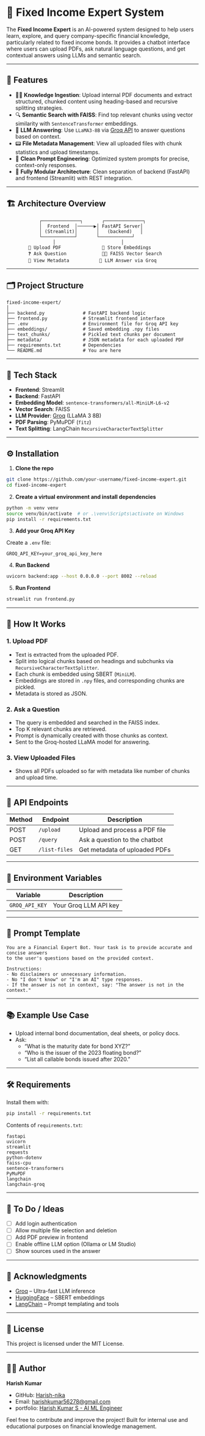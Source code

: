 # 📘 Fixed Income Expert System

The **Fixed Income Expert** is an AI-powered system designed to help users learn, explore, and query company-specific financial knowledge, particularly related to fixed income bonds. It provides a chatbot interface where users can upload PDFs, ask natural language questions, and get contextual answers using LLMs and semantic search.

---

## 🚀 Features

- 🧑‍🧠 **Knowledge Ingestion**: Upload internal PDF documents and extract structured, chunked content using heading-based and recursive splitting strategies.
- 🔍 **Semantic Search with FAISS**: Find top relevant chunks using vector similarity with `SentenceTransformer` embeddings.
- 🤖 **LLM Answering**: Use `LLaMA3-8B` via [Groq API](https://groq.com/) to answer questions based on context.
- 📟 **File Metadata Management**: View all uploaded files with chunk statistics and upload timestamps.
- 🧼 **Clean Prompt Engineering**: Optimized system prompts for precise, context-only responses.
- 🧠 **Fully Modular Architecture**: Clean separation of backend (FastAPI) and frontend (Streamlit) with REST integration.

---

## 🏗️ Architecture Overview

```
            ┌──────────────┐       ┌──────────────┐
            │  Frontend  │──────▶│ FastAPI Server│
            │ (Streamlit)│       │   (backend)   │
            └────────────┘       └────────────┘
                 │                        │
        📄 Upload PDF               📄 Store Embeddings
        ❓ Ask Question             🧑‍🧠 FAISS Vector Search
        📄 View Metadata           🤖 LLM Answer via Groq
```

---

## 🗂️ Project Structure

```
fixed-income-expert/
│
├── backend.py              # FastAPI backend logic
├── frontend.py             # Streamlit frontend interface
├── .env                    # Environment file for Groq API key
├── embeddings/             # Saved embedding .npy files
├── text_chunks/            # Pickled text chunks per document
├── metadata/               # JSON metadata for each uploaded PDF
├── requirements.txt        # Dependencies
└── README.md               # You are here
```

---

## 🧪 Tech Stack

- **Frontend**: Streamlit
- **Backend**: FastAPI
- **Embedding Model**: `sentence-transformers/all-MiniLM-L6-v2`
- **Vector Search**: FAISS
- **LLM Provider**: [Groq](https://groq.com/) (LLaMA 3 8B)
- **PDF Parsing**: PyMuPDF (`fitz`)
- **Text Splitting**: LangChain `RecursiveCharacterTextSplitter`

---

## ⚙️ Installation

1. **Clone the repo**

```bash
git clone https://github.com/your-username/fixed-income-expert.git
cd fixed-income-expert
```

2. **Create a virtual environment and install dependencies**

```bash
python -m venv venv
source venv/bin/activate  # or .\venv\Scripts\activate on Windows
pip install -r requirements.txt
```

3. **Add your Groq API Key**

Create a `.env` file:

```
GROQ_API_KEY=your_groq_api_key_here
```

4. **Run Backend**

```bash
uvicorn backend:app --host 0.0.0.0 --port 8002 --reload
```

5. **Run Frontend**

```bash
streamlit run frontend.py
```

---

## 🧠 How It Works

### 1. Upload PDF
- Text is extracted from the uploaded PDF.
- Split into logical chunks based on headings and subchunks via `RecursiveCharacterTextSplitter`.
- Each chunk is embedded using SBERT (`MiniLM`).
- Embeddings are stored in `.npy` files, and corresponding chunks are pickled.
- Metadata is stored as JSON.

### 2. Ask a Question
- The query is embedded and searched in the FAISS index.
- Top K relevant chunks are retrieved.
- Prompt is dynamically created with those chunks as context.
- Sent to the Groq-hosted LLaMA model for answering.

### 3. View Uploaded Files
- Shows all PDFs uploaded so far with metadata like number of chunks and upload time.

---

## 📌 API Endpoints

| Method | Endpoint       | Description                      |
|--------|----------------|----------------------------------|
| POST   | `/upload`      | Upload and process a PDF file    |
| POST   | `/query`       | Ask a question to the chatbot    |
| GET    | `/list-files`  | Get metadata of uploaded PDFs    |

---

## 🔐 Environment Variables

| Variable       | Description               |
|----------------|---------------------------|
| `GROQ_API_KEY` | Your Groq LLM API key     |

---

## 📼 Prompt Template

```text
You are a Financial Expert Bot. Your task is to provide accurate and concise answers
to the user's questions based on the provided context.

Instructions:
- No disclaimers or unnecessary information.
- No "I don't know" or "I'm an AI" type responses.
- If the answer is not in context, say: "The answer is not in the context."
```

---

## 📚 Example Use Case

- Upload internal bond documentation, deal sheets, or policy docs.
- Ask:  
  - “What is the maturity date for bond XYZ?”  
  - “Who is the issuer of the 2023 floating bond?”  
  - “List all callable bonds issued after 2020.”

---

## 🛠️ Requirements

Install them with:

```bash
pip install -r requirements.txt
```

Contents of `requirements.txt`:
```text
fastapi
uvicorn
streamlit
requests
python-dotenv
faiss-cpu
sentence-transformers
PyMuPDF
langchain
langchain-groq
```

---

## 📌 To Do / Ideas

- [ ] Add login authentication
- [ ] Allow multiple file selection and deletion
- [ ] Add PDF preview in frontend
- [ ] Enable offline LLM option (Ollama or LM Studio)
- [ ] Show sources used in the answer

---

## 🤝 Acknowledgments

- [Groq](https://groq.com/) – Ultra-fast LLM inference
- [HuggingFace](https://huggingface.co/) – SBERT embeddings
- [LangChain](https://www.langchain.com/) – Prompt templating and tools

---

## 📜 License

This project is licensed under the MIT License.

---

## 👨‍💼 Author

**Harish Kumar**  
- GitHub: [Harish-nika](https://github.com/Harish-nika)
- Email: [harishkumar56278@gmail.com](mailto\:harishkumar56278@gmail.com)
- portfolio: [Harish Kumar S - AI ML Engineer](https://harish-nika.github.io/)

Feel free to contribute and improve the project!
Built for internal use and educational purposes on financial knowledge management.

